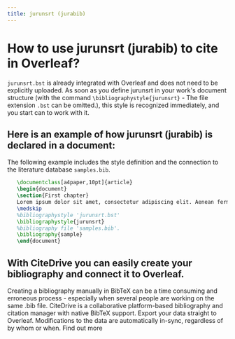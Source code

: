 ```yaml
---
title: jurunsrt (jurabib)
---
```


# How to use jurunsrt (jurabib) to cite in Overleaf? 
`jurunsrt.bst` is already integrated with Overleaf and does not need to be explicitly uploaded. As soon as you define jurunsrt in your work's document structure (with the command `\bibliographystyle{jurunsrt}` - The file extension `.bst` can be omitted.), this style is recognized immediately, and you start can to work with it.

## Here is an example of how jurunsrt (jurabib) is declared in a document:
The following example includes the style definition and the connection to the literature database `samples.bib`.
```tex
   \documentclass[a4paper,10pt]{article}
   \begin{document}
   \section{First chapter}
   Lorem ipsum dolor sit amet, consectetur adipiscing elit. Aenean fermentum justo massa, ut maximus mauris sodales et. Aenean vel elit a erat rhoncus pharetra.
   \medskip
   %bibliographystyle 'jurunsrt.bst'
   \bibliographystyle{jurunsrt}
   %bibliography file 'samples.bib'.
   \bibliography{sample}
   \end{document}
```

## With CiteDrive you can easily create your bibliography and connect it to Overleaf. 
Creating a bibliography manually in BibTeX can be a time consuming and erroneous process - especially when several people are working on the same .bib file. CiteDrive is a collaborative platform-based bibliography and citation manager with native BibTeX support. Export your data straight to Overleaf. Modifications to the data are automatically in-sync, regardless of by whom or when. Find out more